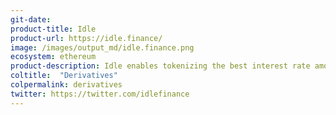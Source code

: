 ```yaml
---
git-date:
product-title: Idle
product-url: https://idle.finance/
image: /images/output_md/idle.finance.png
ecosystem: ethereum
product-description: Idle enables tokenizing the best interest rate among Ethereum money markets. [Interview with Idle co-founder, Matteo Pandolfi](/idle).
coltitle:  "Derivatives"
colpermalink: derivatives
twitter: https://twitter.com/idlefinance
---
```

